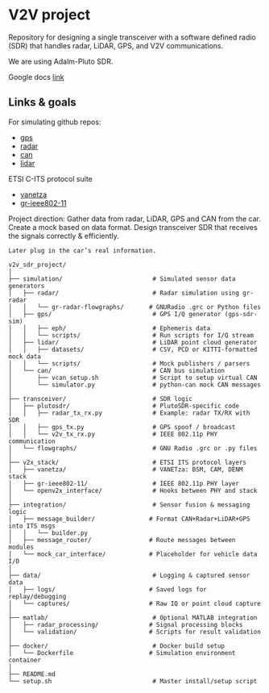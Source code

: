 # V2V project

Repository for designing a single transceiver with a software defined radio (SDR) that handles radar, LiDAR, GPS, and V2V communications.

We are using Adalm-Pluto SDR. 

Google docs [link](https://docs.google.com/document/d/1pcrVIo0RQJuGwDCi-xMBNvkVarRPVy1aNbBDQT-anN0/edit?pli=1&tab=t.0#heading=h.rqtnr59anzwo)

## Links & goals
For simulating github repos:
- [gps](https://github.com/osqzss/gps-sdr-sim) 
- [radar](https://github.com/kit-cel/gr-radar) 
- [can](https://github.com/hardbyte/python-can) 
- [lidar](https://github.com/szenergy/awesome-lidar) 

ETSI C-ITS protocol suite 
- [vanetza](https://github.com/riebl/vanetza)  
- [gr-ieee802-11](https://github.com/bastibl/gr-ieee802-11 )


Project direction:
	Gather data from radar, LiDAR, GPS and CAN from the car. 
	Create a mock based on data format. 
	Design transceiver SDR that receives the signals correctly & efficiently. 

	Later plug in the car’s real information.


```
v2v_sdr_project/
│
├── simulation/                         # Simulated sensor data generators
│   ├── radar/                          # Radar simulation using gr-radar
│   │   └── gr-radar-flowgraphs/       # GNURadio .grc or Python files
│   ├── gps/                            # GPS I/Q generator (gps-sdr-sim)
│   │   ├── eph/                        # Ephemeris data
│   │   └── scripts/                    # Run scripts for I/Q stream
│   ├── lidar/                          # LiDAR point cloud generator
│   │   ├── datasets/                   # CSV, PCD or KITTI-formatted mock data
│   │   └── scripts/                    # Mock publishers / parsers
│   └── can/                            # CAN bus simulation
│       ├── vcan_setup.sh               # Script to setup virtual CAN
│       └── simulator.py                # python-can mock CAN messages
│
├── transceiver/                        # SDR logic
│   ├── plutosdr/                       # PlutoSDR-specific code
│   │   ├── radar_tx_rx.py              # Example: radar TX/RX with SDR
│   │   ├── gps_tx.py                   # GPS spoof / broadcast
│   │   └── v2v_tx_rx.py                # IEEE 802.11p PHY communication
│   └── flowgraphs/                     # GNU Radio .grc or .py files
│
├── v2x_stack/                          # ETSI ITS protocol layers
│   ├── vanetza/                        # VANETza: BSM, CAM, DENM stack
│   ├── gr-ieee802-11/                  # IEEE 802.11p PHY layer
│   └── openv2x_interface/              # Hooks between PHY and stack
│
├── integration/                        # Sensor fusion & messaging logic
│   ├── message_builder/               # Format CAN+Radar+LiDAR+GPS into ITS msgs
│   │   └── builder.py
│   ├── message_router/                # Route messages between modules
│   └── mock_car_interface/            # Placeholder for vehicle data I/O
│
├── data/                               # Logging & captured sensor data
│   ├── logs/                          # Saved logs for replay/debugging
│   └── captures/                      # Raw IQ or point cloud capture
│
├── matlab/                             # Optional MATLAB integration
│   ├── radar_processing/              # Signal processing blocks
│   └── validation/                    # Scripts for result validation
│
├── docker/                             # Docker build setup
│   └── Dockerfile                     # Simulation environment container
│
├── README.md
└── setup.sh                            # Master install/setup script
```